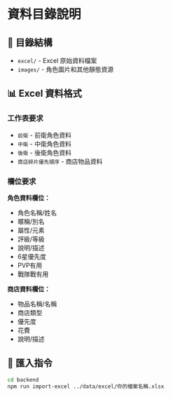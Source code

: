 # 資料目錄說明

## 📁 目錄結構

- `excel/` - Excel 原始資料檔案
- `images/` - 角色圖片和其他靜態資源

## 📊 Excel 資料格式

### 工作表要求
- `前衛` - 前衛角色資料
- `中衛` - 中衛角色資料  
- `後衛` - 後衛角色資料
- `商店碎片優先順序` - 商店物品資料

### 欄位要求
**角色資料欄位：**
- 角色名稱/姓名
- 暱稱/別名
- 屬性/元素
- 評級/等級
- 說明/描述
- 6星優先度
- PVP有用
- 戰隊戰有用

**商店資料欄位：**
- 物品名稱/名稱
- 商店類型
- 優先度
- 花費
- 說明/描述

## 🚀 匯入指令

```bash
cd backend
npm run import-excel ../data/excel/你的檔案名稱.xlsx
```